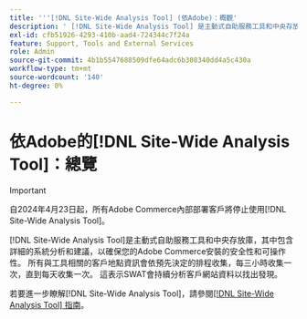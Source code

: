 ```yaml
---
title: '''[!DNL Site-Wide Analysis Tool] (依Adobe)：概觀'
description: ' [!DNL Site-Wide Analysis Tool] 是主動式自助服務工具和中央存放庫，其中包含詳細的系統分析和建議，以確保Adobe Commerce安裝的安全性和可操作性。 所有與工具相關的客戶地點資訊會依預先決定的排程收集，每三小時收集一次，直到每天收集一次。 這表示SWAT會持續分析客戶網站資料以找出發現。'
exl-id: cfb51926-4293-410b-aad4-724344c7f24a
feature: Support, Tools and External Services
role: Admin
source-git-commit: 4b1b5547688509dfe64adc6b308340dd4a5c430a
workflow-type: tm+mt
source-wordcount: '140'
ht-degree: 0%

---
```


# 依Adobe的[!DNL Site-Wide Analysis Tool]：總覽

>[!IMPORTANT]
>
>自2024年4月23日起，所有Adobe Commerce內部部署客戶將停止使用[!DNL Site-Wide Analysis Tool]。

[!DNL Site-Wide Analysis Tool]是主動式自助服務工具和中央存放庫，其中包含詳細的系統分析和建議，以確保您的Adobe Commerce安裝的安全性和可操作性。 所有與工具相關的客戶地點資訊會依預先決定的排程收集，每三小時收集一次，直到每天收集一次。 這表示SWAT會持續分析客戶網站資料以找出發現。

若要進一步瞭解[!DNL Site-Wide Analysis Tool]，請參閱[[!DNL Site-Wide Analysis Tool] 指南](https://experienceleague.adobe.com/docs/commerce-operations/tools/site-wide-analysis-tool/intro.html)。
